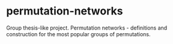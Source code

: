 # permutation-networks
Group thesis-like project. Permutation networks - definitions and construction for the most popular groups of permutations.
